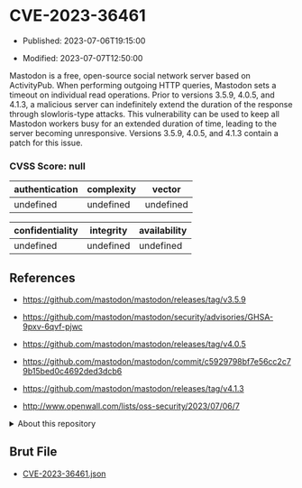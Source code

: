 # CVE-2023-36461

- Published: 2023-07-06T19:15:00

- Modified: 2023-07-07T12:50:00

Mastodon is a free, open-source social network server based on ActivityPub. When performing outgoing HTTP queries, Mastodon sets a timeout on individual read operations. Prior to versions 3.5.9, 4.0.5, and 4.1.3, a malicious server can indefinitely extend the duration of the response through slowloris-type attacks. This vulnerability can be used to keep all Mastodon workers busy for an extended duration of time, leading to the server becoming unresponsive. Versions 3.5.9, 4.0.5, and 4.1.3 contain a patch for this issue.

### CVSS Score: **null**

| authentication | complexity | vector |
| --- | --- | --- |
| undefined | undefined | undefined |

| confidentiality | integrity | availability |
| --- | --- | --- |
| undefined | undefined | undefined |

## References

* https://github.com/mastodon/mastodon/releases/tag/v3.5.9

* https://github.com/mastodon/mastodon/security/advisories/GHSA-9pxv-6qvf-pjwc

* https://github.com/mastodon/mastodon/releases/tag/v4.0.5

* https://github.com/mastodon/mastodon/commit/c5929798bf7e56cc2c79b15bed0c4692ded3dcb6

* https://github.com/mastodon/mastodon/releases/tag/v4.1.3

* http://www.openwall.com/lists/oss-security/2023/07/06/7

<details>
<summary>About this repository</summary> 

  This repository is part of the project [Live Hack CVE](https://github.com/Live-Hack-CVE). Main website can be found [www.live-hack.org](https://www.live-hack.org) 
  
  Made by [Sn0wAlice](https://github.com/Sn0wAlice) for the people that care about security and need to have a feed of the latest CVEs. Hope you enjoy it, don't forget to star the repo and follow me on [Twitter](https://twitter.com/Sn0wAlice) and [Github](https://github.com/Sn0wAlice). And that is my [personnal website](https://www.alice-snow.me/)

  - [Home Page](https://github.com/Live-Hack-CVE)
  - [Framework](https://github.com/Live-Hack-CVE/cve-framework)
  - [CVE database](https://github.com/Live-Hack-CVE/full_database)
  - [Changelog](https://github.com/Live-Hack-CVE/Changelog)
</details>

## Brut File

* [CVE-2023-36461.json](https://raw.githubusercontent.com/Live-Hack-CVE/full_database/main/cves/2023/CVE-2023-36461.json)

